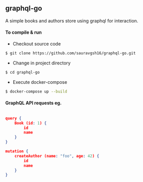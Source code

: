 ## graphql-go

A simple books and authors store using graphql for interaction.

#### To compile & run
* Checkout source code
```sh
$ git clone https://github.com/sauravgsh16/graphql-go.git
```

* Change in project directory
```sh
$ cd graphql-go
```

* Execute docker-compose
```sh
$ docker-compose up --build
```

#### GraphQL API requests eg.
```json

query {
    Book (id: 1) {
        id
        name
    }
}

```
```json
mutation {
    createAuthor (name: "foo", age: 42) {
        id
        name
    }
}
```




